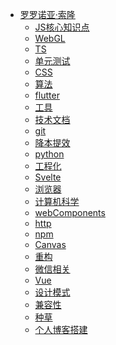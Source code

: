 * [罗罗诺亚·索隆](/)
  * [JS核心知识点](JS/)
  <!-- * [性能检测](performance/) -->
  <!-- * [微前端](microservices/) -->
  * [WebGL](WebGL/)
  * [TS](TS/)
  * [单元测试](unittesting/)
  * [CSS](CSS/)
  * [算法](algorithm/)
  * [flutter](flutter/)
  * [工具](tools/)
  * [技术文档](docs/)
  <!-- * [node](node/) -->
  * [git](git/)
  * [降本提效](efficiency/)
  * [python](python/)
  * [工程化](Engineering/)
  * [Svelte](Svelte/)
  * [浏览器](WebBrowser/)
  <!-- * [webpack插件](webpackPlugin/) -->
  * [计算机科学](computerScience/)
  * [webComponents](webComponents/)
  * [http](http/)
  * [npm](npm/)
  <!-- * [python](python/) -->
  <!-- * [自动化部署](DevOps.md) -->
  * [Canvas](Canvas/)
  * [重构](codeRefactoring/)
  * [微信相关](wx/)
  * [Vue](vue/)
  * [设计模式](designPatterns/)
  * [兼容性](compatibility/)
  * [种草](grass.md)
  * [个人博客搭建](selfDoces/)